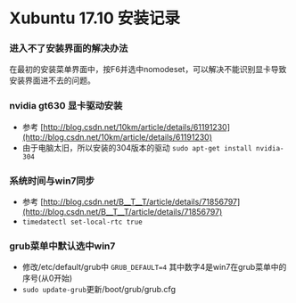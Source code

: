 # Xubuntu 17.10 安装记录

### 进入不了安装界面的解决办法
在最初的安装菜单界面中，按F6并选中nomodeset，可以解决不能识别显卡导致安装界面进不去的问题。

### nvidia gt630 显卡驱动安装
* 参考 [http://blog.csdn.net/10km/article/details/61191230](http://blog.csdn.net/10km/article/details/61191230)
* 由于电脑太旧，所以安装的304版本的驱动 `sudo apt-get install nvidia-304`

### 系统时间与win7同步
* 参考 [http://blog.csdn.net/B__T__T/article/details/71856797](http://blog.csdn.net/B__T__T/article/details/71856797)
* `timedatectl set-local-rtc true`

### grub菜单中默认选中win7
* 修改/etc/default/grub中 `GRUB_DEFAULT=4` 其中数字4是win7在grub菜单中的序号(从0开始)
* `sudo update-grub`更新/boot/grub/grub.cfg
